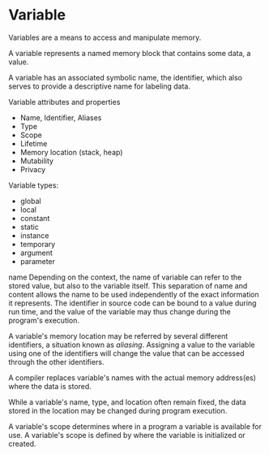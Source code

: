 # Variable

Variables are a means to access and manipulate memory.

A variable represents a named memory block that contains some data, a value.

A variable has an associated symbolic name, the identifier, which also serves to provide a descriptive name for labeling data.


Variable attributes and properties
- Name, Identifier, Aliases
- Type
- Scope
- Lifetime
- Memory location (stack, heap)
- Mutability
- Privacy

Variable types: 
- global
- local
- constant
- static
- instance
- temporary
- argument
- parameter



name
Depending on the context, the name of variable can refer to the stored value, but also to the variable itself. This separation of name and content allows the name to be used independently of the exact information it represents. The identifier in source code can be bound to a value during run time, and the value of the variable may thus change during the program's execution.

A variable's memory location may be referred by several different identifiers, a situation known as _aliasing_. Assigning a value to the variable using one of the identifiers will change the value that can be accessed through the other identifiers.


A compiler replaces variable's names with the actual memory address(es) where the data is stored.

While a variable's name, type, and location often remain fixed, the data stored in the location may be changed during program execution.


A variable's scope determines where in a program a variable is available for use. A variable's scope is defined by where the variable is initialized or created.
